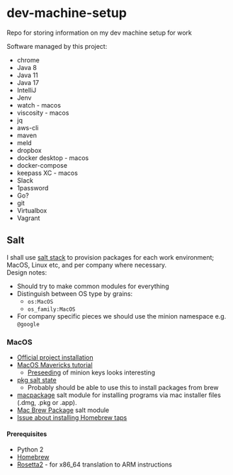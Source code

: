 # dev-machine-setup
Repo for storing information on my dev machine setup for work

Software managed by this project:
* chrome
* Java 8
* Java 11
* Java 17
* IntelliJ
* Jenv
* watch - macos
* viscosity - macos
* jq
* aws-cli 
* maven 
* meld
* dropbox
* docker desktop - macos
* docker-compose
* keepass XC - macos
* Slack
* 1password 
* Go?
* git
* Virtualbox
* Vagrant

## Salt
I shall use [salt stack](https://saltproject.io/) to provision packages for each work environment; MacOS, Linux etc, and per company where necessary.  
Design notes:
* Should try to make common modules for everything
* Distinguish between OS type by grains:
  * `os:MacOS`
  * `os_family:MacOS`
* For company specific pieces we should use the minion namespace e.g. `@google`

### MacOS
* [Official project installation](https://docs.saltproject.io/en/3001/topics/installation/osx.html)
* [MacOS Mavericks tutorial](https://docs.saltproject.io/en/latest/topics/tutorials/walkthrough_macosx.html)
  * [Preseeding](https://docs.saltproject.io/en/latest/topics/tutorials/walkthrough_macosx.html#preseed-minion-keys) of minion keys looks interesting
* [pkg salt state](https://docs.saltproject.io/en/latest/ref/states/all/salt.states.pkg.html#module-salt.states.pkg)
  * Probably should be able to use this to install packages from brew
* [macpackage](https://docs.saltproject.io/en/latest/ref/states/all/salt.states.macpackage.html) salt module for installing programs via mac installer files (.dmg, .pkg or .app).
* [Mac Brew Package](https://docs.saltproject.io/en/latest/ref/modules/all/salt.modules.mac_brew_pkg.html) salt module
* [Issue about installing Homebrew taps](https://github.com/saltstack/salt/issues/26414)

#### Prerequisites
* Python 2
* [Homebrew](https://brew.sh/)
* [Rosetta2](https://support.apple.com/en-gb/HT211861) - for x86_64 translation to ARM instructions